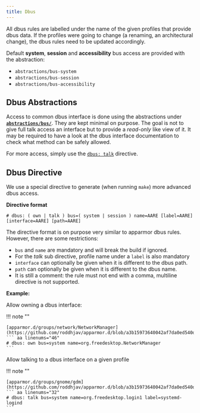 ```yaml
---
title: Dbus
---
```


All dbus rules are labelled under the name of the given profiles that provide dbus data. If the profiles were going to change (a renaming, an architectural change), the dbus rules need to be updated accordingly.

Default **system**, **session** and **accessibility** bus access are provided with the abstraction:

- `abstractions/bus-system`
- `abstractions/bus-session`
- `abstractions/bus-accessibility`

## Dbus Abstractions

Access to common dbus interface is done using the abstractions under **[`abstractions/bus/`](https://github.com/roddhjav/apparmor.d/tree/main/apparmor.d/abstractions/bus)**. They are kept minimal on purpose. The goal is not to give full talk access an interface but to provide a *read-only* like view of it. It may be required to have a look at the dbus interface documentation to check what method can be safely allowed.

For more access, simply use the [`dbus: talk`](#dbus-directive) directive.

## Dbus Directive

We use a special directive to generate (when running `make`) more advanced dbus access.

**Directive format**
```
# dbus: ( own | talk ) bus=( system | session ) name=AARE [label=AARE] [interface=AARE] [path=AARE]
```

The directive format is on purpose very similar to apparmor dbus rules. However, there are some restrictions:

- `bus` and `name` are mandatory and will break the build if ignored.
- For the *talk* sub directive, profile name under a `label` is also mandatory
- `interface` can optionally be given when it is different to the dbus path.
- `path` can optionally be given when it is different to the dbus name.
- It is still a comment: the rule must not end with a comma, multiline directive is not supported.

**Example:**

Allow owning a dbus interface:

!!! note ""

    [apparmor.d/groups/network/NetworkManager](https://github.com/roddhjav/apparmor.d/blob/a3b15973640042af7da0ed540db690c711fbf6ec/apparmor.d/groups/network/NetworkManager#L46)
    ``` aa linenums="46"
    # dbus: own bus=system name=org.freedesktop.NetworkManager
    ```

Allow talking to a dbus interface on a given profile

!!! note ""

    [apparmor.d/groups/gnome/gdm](https://github.com/roddhjav/apparmor.d/blob/a3b15973640042af7da0ed540db690c711fbf6ec/apparmor.d/groups/gnome/gdm#L32)
    ``` aa linenums="32"
    # dbus: talk bus=system name=org.freedesktop.login1 label=systemd-logind
    ```

